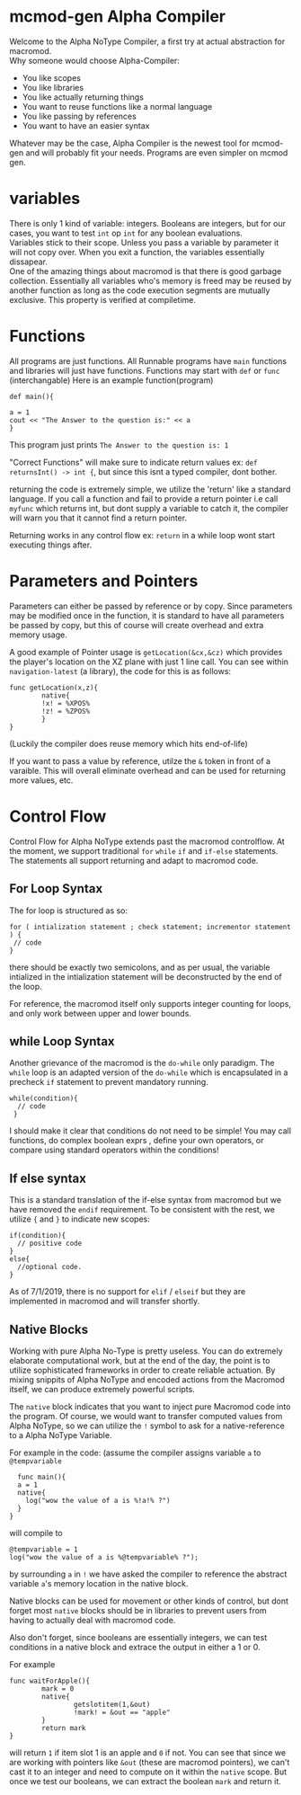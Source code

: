 # mcmod-gen Alpha Compiler
Welcome to the Alpha NoType Compiler, a first try at actual abstraction for macromod.    
Why someone would choose Alpha-Compiler: 
* You like scopes
* You like libraries
* You like actually returning things
* You want to reuse functions like a normal language
* You like passing by references
* You want to have an easier syntax

Whatever may be the case, Alpha Compiler is the newest tool for mcmod-gen and will probably fit your needs.  Programs are even simpler on mcmod gen.

# variables
There is only 1 kind of variable: integers.  Booleans are integers, but for our cases, you want to test `int` op `int` for any boolean evaluations.   
Variables stick to their scope. Unless you pass a variable by parameter it will not copy over.  When you exit a function, the variables essentially dissapear.  
One of the amazing things about macromod is that there is good garbage collection.  Essentially all variables who's memory is freed may be reused by another function as long as the code execution segments are mutually exclusive.  This property is verified at compiletime.

# Functions
All programs are just functions.  All Runnable programs have `main` functions and libraries will just have functions.  Functions may start with `def` or `func` (interchangable) 
Here is an example function(program)
``` 
def main(){

a = 1
cout << "The Answer to the question is:" << a
}
```
This program just prints `The Answer to the question is: 1`

"Correct Functions" will make sure to indicate return values ex:  `def returnsInt() -> int {`, but since this isnt a typed compiler, dont bother.  

returning the code is extremely simple, we utilize the 'return' like a standard language.  If you call a function and fail to provide a return pointer i.e call `myfunc` which returns int, but dont supply a variable to catch it, the compiler will warn you that it cannot find a return pointer.

Returning works in any control flow ex: `return` in a while loop wont start executing things after.
# Parameters and Pointers
Parameters can either be passed by reference or by copy.  Since parameters may be modified once in the function, it is standard to have all parameters be passed by copy, but this of course will create overhead and extra memory usage.  

A good example of Pointer usage is `getLocation(&cx,&cz)` which provides the player's location on the XZ plane with just 1 line call.  You can see within `navigation-latest` (a library), the code for this is as follows: 
```
func getLocation(x,z){
        native{
        !x! = %XPOS%
        !z! = %ZPOS%
        }
}
```
(Luckily the compiler does reuse memory which hits end-of-life)  

If you want to pass a value by reference, utilze the `&` token in front of a varaible.  This will overall eliminate overhead and can be used for returning more values, etc.

# Control Flow
Control Flow for Alpha NoType extends past the macromod controlflow. At the moment, we support traditional `for` `while` `if` and `if-else` statements.  The statements all support returning and adapt to macromod code.

## For Loop Syntax
The for loop is structured as so:
```
for ( intialization statement ; check statement; incrementor statement ) {
 // code
}
```
there should be exactly two semicolons, and as per usual, the variable intialized in the intialization statement will be deconstructed by the end of the loop.    

For reference, the macromod itself only supports integer counting for loops, and only work between upper and lower bounds. 

## while Loop Syntax
Another grievance of the macromod is the `do-while` only paradigm.  The `while` loop is an adapted version of the `do-while` which is encapsulated in a precheck `if` statement to prevent mandatory running. 
```
while(condition){
  // code
 }
 ```

I should make it clear that conditions do not need to be simple! You may call functions, do complex boolean exprs , define your own operators, or compare using standard operators within the conditions!

## If else syntax
This is a standard translation of the if-else syntax from macromod but we have removed the `endif` requirement.  To be consistent with the rest, we utilize `{` and `}` to indicate new scopes:
```
if(condition){
  // positive code
}
else{
  //optional code.
}
```
As of 7/1/2019, there is no support for `elif` / `elseif` but they are implemented in macromod and will transfer shortly.

## Native Blocks
Working with pure Alpha No-Type is pretty useless.  You can do extremely elaborate computational work, but at the end of the day, the point is to utilize sophisticated frameworks in order to create reliable actuation.  By mixing snippits of Alpha NoType and encoded actions from the Macromod itself, we can produce extremely powerful scripts.

The `native` block indicates that you want to inject pure Macromod code into the program.  Of course, we would want to transfer computed values from Alpha NoType, so we can utilize the `!` symbol to ask for a native-reference to a Alpha NoType Variable.   

For example in the code: (assume the compiler assigns variable `a` to `@tempvariable`
```
  func main(){
  a = 1
  native{
    log("wow the value of a is %!a!% ?")
  }
}
```
will compile to 
```
@tempvariable = 1
log("wow the value of a is %@tempvariable% ?");
```
by surrounding `a` in `!` we have asked the compiler to reference the abstract variable `a`'s memory location in the native block.

Native blocks can be used for movement or other kinds of control, but dont forget most `native` blocks should be in libraries to prevent users from having to actually deal with macromod code.   

Also don't forget, since booleans are essentially integers, we can test conditions in a native block and extrace the output in either a 1 or 0.

For example
```
func waitForApple(){
        mark = 0
        native{
                getslotitem(1,&out)
                !mark! = &out == "apple"
        }
        return mark
}
```
will return `1` if item slot 1 is an apple and `0` if not.  You can see that since we are working with pointers like `&out` (these are macromod pointers), we can't cast it to an integer and need to compute on it within the `native` scope. But once we test our booleans, we can extract the boolean `mark` and return it.
